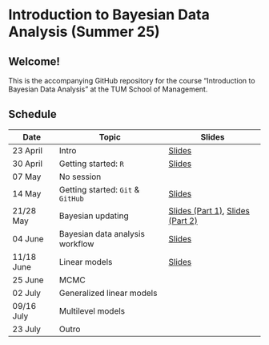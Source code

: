 # Introduction to Bayesian Data Analysis (Summer 25)

## **Welcome!**

This is the accompanying GitHub repository for the course “Introduction to Bayesian Data Analysis” at the TUM School of Management.

## Schedule

| Date | Topic | Slides |
|------------------------|------------------------|------------------------|
| 23 April | Intro | [Slides](https://www.moodle.tum.de/pluginfile.php/5653706/mod_resource/content/1/session_1_intro.pdf) |
| 30 April | Getting started: `R` | [Slides](https://www.moodle.tum.de/pluginfile.php/5684980/mod_resource/content/1/session_2_getting_started_R.pdf) |
| 07 May | No session |  |
| 14 May | Getting started: `Git` & `GitHub` | [Slides](https://www.moodle.tum.de/pluginfile.php/5705434/mod_resource/content/1/session_3_getting_started_git.pdf) |
| 21/28 May | Bayesian updating | [Slides (Part 1)](https://www.moodle.tum.de/pluginfile.php/5715302/mod_resource/content/1/session_4_bayesian_updating_I.pdf), [Slides (Part 2)](https://www.moodle.tum.de/pluginfile.php/5723701/mod_resource/content/1/session_5_bayesian_updating_II.pdf) |
| 04 June | Bayesian data analysis workflow | [Slides](https://www.moodle.tum.de/pluginfile.php/5729874/mod_resource/content/1/session_6_bayesian_workflow.pdf) |
| 11/18 June | Linear models | [Slides](https://www.moodle.tum.de/pluginfile.php/5734638/mod_resource/content/1/session_7_linear_models_1.pdf) |
| 25 June | MCMC |  |
| 02 July | Generalized linear models |  |
| 09/16 July | Multilevel models |  |
| 23 July | Outro |  |
